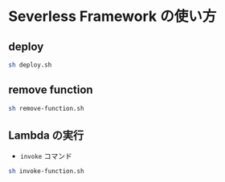 # Severless Framework の使い方

## deploy

```sh
sh deploy.sh
```

## remove function

```sh
sh remove-function.sh
```

## Lambda の実行

- `invoke` コマンド

```sh
sh invoke-function.sh
```
